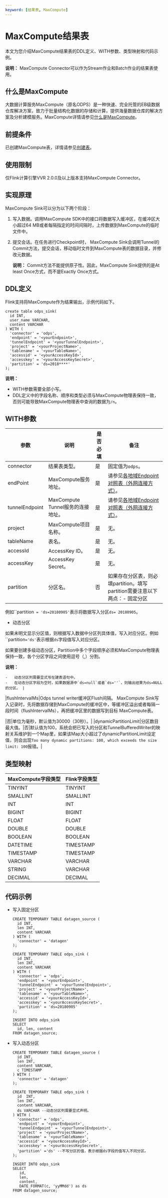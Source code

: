 ```yaml
---
keyword: [结果表, MaxCompute]
---
```


# MaxCompute结果表

本文为您介绍MaxCompute结果表的DDL定义、WITH参数、类型映射和代码示例。

**说明：** MaxCompute Connector可以作为Stream作业和Batch作业的结果表使用。

## 什么是MaxCompute

大数据计算服务MaxCompute（原名ODPS）是一种快速、完全托管的EB级数据仓库解决方案，致力于批量结构化数据的存储和计算，提供海量数据仓库的解决方案及分析建模服务。MaxCompute详情请参见[什么是MaxCompute](/cn.zh-CN/产品简介/什么是MaxCompute.md)。

## 前提条件

已创建MaxCompute表，详情请参见[创建表](/cn.zh-CN/快速入门/通过MaxCompute客户端使用MaxCompute/创建表.md)。

## 使用限制

仅Flink计算引擎VVR 2.0.0及以上版本支持MaxCompute Connector。

## 实现原理

MaxCompute Sink可以分为以下两个阶段：

1.  写入数据。调用MaxCompute SDK中的接口将数据写入缓冲区，在缓冲区大小超过64 MB或者每隔指定的时间间隔时，上传数据到MaxCompute的临时文件中。
2.  提交会话。在任务进行Checkpoint时， MaxCompute Sink会调用Tunnel的Commit方法，提交会话，移动临时文件到MaxCompute表的数据目录，并修改元数据。

    **说明：** Commit方法不能提供原子性。因此，MaxCompute Sink提供的是At least Once方式，而不是Exactly Once方式。


## DDL定义

Flink支持将MaxCompute作为结果输出，示例代码如下。

```
create table odps_sink(
  id INT,
  user_name VARCHAR,
  content VARCHAR
) WITH (
  'connector' = 'odps',
  'endpoint' = '<yourEndpoint>',
  'tunnelEndpoint' = '<yourTunnelEndpoint>',
  'project' = '<yourProjectName>',
  'tablename' = '<yourTableName>',
  'accessid' = '<yourAccessKeyId>',
  'accesskey' = '<yourAccessKeySecret>',
  'partition' = 'ds=2018****'
);
```

**说明：**

-   WITH参数需要全部小写。
-   DDL定义中的字段名称、顺序和类型必须与MaxCompute物理表保持一致，否则可能导致MaxCompute物理表中查询的数据为`/n`。

## WITH参数

|参数|说明|是否必填|备注|
|--|--|----|--|
|connector|结果表类型。|是|固定值为`odps`。|
|endPoint|MaxCompute服务地址。|是|请参见[各地域Endpoint对照表（外网连接方式）](/cn.zh-CN/准备工作/Endpoint.md)。|
|tunnelEndpoint|MaxCompute Tunnel服务的连接地址。|是|请参见[各地域Endpoint对照表（外网连接方式）](/cn.zh-CN/准备工作/Endpoint.md)。|
|project|MaxCompute项目名称。|是|无。|
|tableName|表名。|是|无。|
|accessId|AccessKey ID。|是|无。|
|accessKey|AccessKey Secret。|是|无。|
|partition|分区名。|否|如果存在分区表，则必填partition。填写partition需要注意以下两点：-   固定分区

例如``partition` = 'ds=20180905'`表示将数据写入分区`ds= 20180905`。

-   动态分区

如果未明文显示分区值，则根据写入数据中分区列具体值，写入对应分区。例如``partition`='ds'`表示根据`ds`字段值写入对应分区。

如果要创建多级动态分区，Partition中多个字段顺序必须和MaxCompute物理表保持一致，各个分区字段之间使用逗号（,）分割。

**说明：**

    -   动态分区列需要显式写在建表语句中。
    -   在动态分区字段为空时，如果数据源中`ds=null`或者`ds=''`，则输出结果为ds=NULL的分区。 |
|flushIntervalMs|Odps tunnel writer缓冲区Flush间隔。 MaxCompute Sink写入记录时，先将数据存储到MaxCompute的缓冲区中，等缓冲区溢出或者每隔一段时间（flushIntervalMs），再把缓冲区里的数据写到目标 MaxCompute表。

|否|单位为毫秒，默认值为30000（30秒）。|
|dynamicPartitionLimit|分区数目最大值。|否|默认值为100，系统会把已写入的分区和TunnelBufferedWriter的映射关系维护到一个Map里，如果该Map大小超过了dynamicPartitionLimit设定值，则会出现`Too many dynamic partitions: 100, which exceeds the size limit: 100`报错。|

## 类型映射

|MaxCompute字段类型|Flink字段类型|
|--------------|---------|
|TINYINT|TINYINT|
|SMALLINT|SMALLINT|
|INT|INT|
|BIGINT|BIGINT|
|FLOAT|FLOAT|
|DOUBLE|DOUBLE|
|BOOLEAN|BOOLEAN|
|DATETIME|TIMESTAMP|
|TIMESTAMP|TIMESTAMP|
|VARCHAR|VARCHAR|
|STRING|VARCHAR|
|DECIMAL|DECIMAL|

## 代码示例

-   写入固定分区

    ```
    CREATE TEMPORARY TABLE datagen_source (
      id INT,
      len INT,
      content VARCHAR
    ) WITH (
      'connector' = 'datagen'
    );
    
    CREATE TEMPORARY TABLE odps_sink (
      id INT,
      len INT,
      content VARCHAR
    ) WITH (
      'connector' = 'odps',
      'endpoint' = '<yourEndpoint>',
      'tunnelEndpoint' = '<yourTunnelEndpoint>',
      'project' = '<yourProjectName>',
      'tablename' = '<yourTableName>',
      'accessid' = '<yourAccessKeyId>',
      'accesskey' = '<yourAccessKeySecret>',
      'partition' = 'ds=20180905'
    );
    
    INSERT INTO odps_sink 
    SELECT 
      id, len, content 
    FROM datagen_source;
    ```

-   写入动态分区

    ```
    CREATE TEMPORARY TABLE datagen_source (
      id INT,
      len INT,
      content VARCHAR,
      c TIMESTAMP 
    ) WITH (
      'connector' = 'datagen'
    );
    
    CREATE TEMPORARY TABLE odps_sink (
      id  INT,
      len INT,
      content VARCHAR,
      ds VARCHAR --动态分区列需要显式声明。
    ) WITH (
      'connector' = 'odps',
      'endpoint' = '<yourEndpoint>',
      'tunnelEndpoint' = '<yourTunnelEndpoint>',
      'project' = '<yourProjectName>',
      'tablename' = '<yourTableName>',
      'accessid' = '<yourAccessKeyId>',
      'accesskey' = '<yourAccessKeySecret>',
      'partition' ='ds' --不写分区的值，表示根据ds字段的值写入不同分区。
    );
    
    INSERT INTO odps_sink 
    SELECT 
       id, 
       len, 
       content,
       DATE_FORMAT(c, 'yyMMdd') as ds
    FROM datagen_source;
    ```



